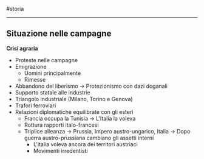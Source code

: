 #storia 

---

## Situazione nelle campagne
**Crisi agraria**
- Proteste nelle campagne
- Emigrazione
	- Uomini principalmente
	- Rimesse
- Abbandono del liberismo -> Protezionismo con dazi doganali
- Supporto statale alle industrie 
- Triangolo industriale (Milano, Torino e Genova)
- Trafori ferroviari
- Relazioni diplomatiche equilibrate con gli esteri
	- Francia occupa la Tunisia -> L'Italia la voleva
	- Rottura rapporti italo-francesi
	- Triplice alleanza -> Prussia, Impero austro-ungarico, Italia -> Dopo guerra austro-prussiana cambiano gli assetti interni
		- L'italia voleva ancora dei territori austriaci
		- Movimenti irredentisti